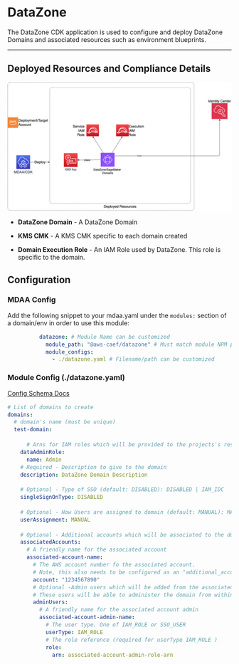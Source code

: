 # DataZone

The DataZone CDK application is used to configure and deploy DataZone Domains and associated resources such as environment blueprints.

***

## Deployed Resources and Compliance Details

![datazone](../../../constructs/L3/governance/datazone-l3-construct/docs/DataZone.png)

* **DataZone Domain** - A DataZone Domain

* **KMS CMK** - A KMS CMK specific to each domain created

* **Domain Execution Role** - An IAM Role used by DataZone. This role is specific to the domain.

## Configuration

### MDAA Config

Add the following snippet to your mdaa.yaml under the `modules:` section of a domain/env in order to use this module:

```yaml
          datazone: # Module Name can be customized
            module_path: "@aws-caef/datazone" # Must match module NPM package name
            module_configs:
              - ./datazone.yaml # Filename/path can be customized
```

### Module Config (./datazone.yaml)

[Config Schema Docs](SCHEMA.md)

```yaml
# List of domains to create
domains:
  # domain's name (must be unique)
  test-domain:

      # Arns for IAM roles which will be provided to the projects's resources (IE bucket)
    dataAdminRole:
      name: Admin
    # Required - Description to give to the domain
    description: DataZone Domain Description

    # Optional - Type of SSO (default: DISABLED): DISABLED | IAM_IDC
    singleSignOnType: DISABLED

    # Optional - How Users are assigned to domain (default: MANUAL): MANUAL | AUTOMATIC
    userAssignment: MANUAL

    # Optional - Additional accounts which will be associated to the domain
    associatedAccounts:
      # A friendly name for the associated account
      associated-account-name:
        # The AWS account number fo the associated account.
        # Note, this also needs to be configured as an "additional_account" on the MDAA module within mdaa.yaml
        account: "1234567890"
        # Optional -Admin users which will be added from the associated account for this domain.
        # These users will be able to administer the domain from within the associated account
        adminUsers:
          # A friendly name for the associated account admin
          associated-account-admin-name:
            # The user type. One of IAM_ROLE or SSO_USER
            userType: IAM_ROLE
            # The role reference (required for userType IAM_ROLE )
            role:
              arn: associated-account-admin-role-arn

```
